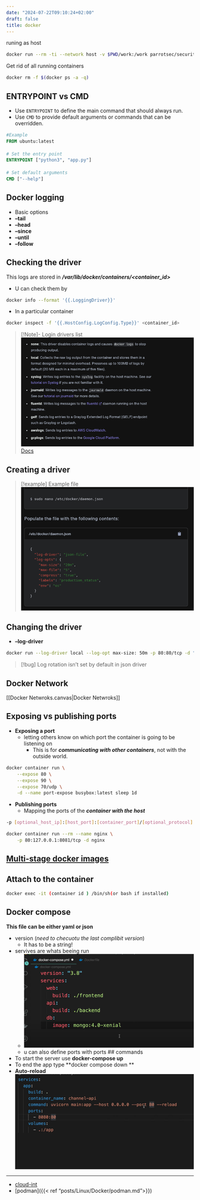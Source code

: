 ```yaml
---
date: "2024-07-22T09:10:24+02:00"
draft: false
title: docker
---
```


runing as host

``` bash
docker run --rm -ti --network host -v $PWD/work:/work parrotsec/security
```

Get rid of all running containers

``` bash
docker rm -f $(docker ps -a -q)
```

## ENTRYPOINT vs CMD

-   Use `ENTRYPOINT` to define the main command that should always run.
-   Use `CMD` to provide default arguments or commands that can be
    overridden.

``` dockerfile
#Example
FROM ubuntu:latest

# Set the entry point
ENTRYPOINT ["python3", "app.py"]

# Set default arguments
CMD ["--help"]

```

## Docker logging

-   Basic options
-   **–tail**
-   **–head**
-   **–since**
-   **–until**
-   **–follow**

## Checking the driver

This logs are stored in ***/var/lib/docker/containers/<container_id>***

-   U can check them by

``` bash
docker info --format '{{.LoggingDriver}}'
```

-   In a particular container

``` bash
docker inspect -f '{{.HostConfig.LogConfig.Type}}' <container_id>
```

> \[!Note\]- Login drivers list
> ![Pasted_image_20240508103531.png](/static/Pasted_image_20240508103531.png)
> [Docs](https://betterstack.com/community/guides/logging/how-to-start-logging-with-docker/)

## Creating a driver

> \[!example\] Example file
> ![Pasted_image_20240508103008.png](/static/Pasted_image_20240508103008.png)

## Changing the driver

-   **–log-driver**

``` bash
docker run --log-driver local --log-opt max-size: 50m -p 80:80/tcp -d "betterstackcommunity/nginx-helloworld:latest"
```

> \[!bug\] Log rotation isn’t set by default in json driver

## Docker Network

\[\[Docker Netwroks.canvas\|Docker Netwroks\]\]

## Exposing vs publishing ports

-   **Exposing a port**
    -   letting others know on which port the container is going to be
        listening on
        -   This is for ***communicating with other containers***, not
            with the outside world.

``` bash
docker container run \
    --expose 80 \
    --expose 90 \
    --expose 70/udp \
    -d --name port-expose busybox:latest sleep 1d
```

-   **Publishing ports**
    -   Mapping the ports of the ***container with the host***

``` bash
-p [optional_host_ip]:[host_port]:[container_port]/[optional_protocol]
```

``` bash
docker container run --rm --name nginx \
    -p 80:127.0.0.1:8081/tcp -d nginx
```

## [Multi-stage docker images](/Linux/Docker/multi_stage_image)

## Attach to the container

``` bash
docker exec -it (container id ) /bin/sh(or bash if installed)
```

## Docker compose

**This file can be either yaml or json**

-   version (*need to checuotu the last complibit version*)
    -   It has to be a string!
-   servives are whats beeing run
    -   ![DockerComposeServices_visual.png](/static/DockerComposeServices_visual.png "fig:")
    -   u can also define ports with ports ## commands
-   To start the server use **docker-compose up**
-   To end the app type **docker compose down **
-   **Auto-reload**
    ![DockerAutoReload_visual.png](/static/DockerAutoReload_visual.png)

------------------------------------------------------------------------

-   [cloud-int](/cloud-int)
-   \[podman\]({{\< ref “posts/Linux/Docker/podman.md”\>}})
